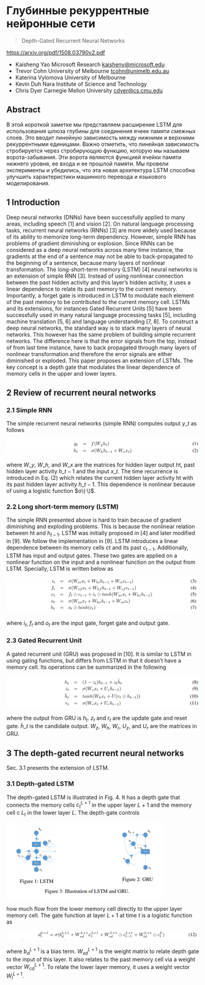 # Глубинные рекуррентные нейронные сети
> Depth-Gated Recurrent Neural Networks

https://arxiv.org/pdf/1508.03790v2.pdf

* Kaisheng Yao Microsoft Research kaisheny@microsoft.edu
* Trevor Cohn University of Melbourne tcohn@unimelb.edu.au
* Katerina Vylomova University of Melbourne
* Kevin Duh Nara Institute of Science and Technology
* Chris Dyer Carnegie Mellon University cdyer@cs.cmu.edu

## Abstract 

В этой короткой заметке мы представляем расширение LSTM для использования шлюза глубины для соединения ячеек памяти смежных слоев. Это вводит линейную зависимость между нижними и верхними рекуррентными единицами. Важно отметить, что линейная зависимость стробируется через стробирующую функцию, которую мы называем ворота-забывания. Эти ворота являются функцией ячейки памяти нижнего уровня, ее входа и ее прошлой памяти. Мы провели эксперименты и убедились, что эта новая архитектура LSTM способна улучшить характеристики машинного перевода и языкового моделирования.

## 1 Introduction 

Deep neural networks (DNNs) have been successfully applied to many areas, including speech \[1\] and vision \[2\]. On natural language processing tasks, recurrent neural networks (RNNs) \[3\] are more widely used because of its ability to memorize long-term dependency. However, simple RNN has problems of gradient diminishing or explosion. Since RNNs can be considered as a deep neural networks across many time instance, the gradients at the end of a sentence may not be able to back-propagated to the beginning of a sentence, because many layers of nonlinear transformation. The long-short-term memory (LSTM) \[4\] neural networks is an extension of simple RNN \[3\]. Instead of using nonlinear connection between the past hidden activity and this layer’s hidden activity, it uses a linear dependence to relate its past memory to the current memory. Importantly, a forget gate is introduced in LSTM to modulate each element of the past memory to be contributed to the current memory cell. LSTMs and its extensions, for instances Gated Recurrent Units \[5\] have been successfully used in many natural language processing tasks \[5\], including machine translation \[5, 6\] and language understanding \[7, 8\]. To construct a deep neural networks, the standard way is to stack many layers of neural networks. This however has the same problem of building simple recurrent networks. The difference here is that the error signals from the top, instead of from last time instance, have to back propagated through many layers of nonlinear transformation and therefore the error signals are either diminished or exploded.
This paper proposes an extension of LSTMs. The key concept is a depth gate that modulates the linear dependence of memory cells in the upper and lower layers.

## 2 Review of recurrent neural networks 

### 2.1 Simple RNN

The simple recurrent neural networks (simple RNN) computes output $y\_{t}$ as follows

![](/images/a2cd4f27bf900eb18e992789a4f3e67b)

where $W\_{y}$, $W\_{h}$, and $W\_{x}$ are the matrices for hidden layer output ht, past hidden layer activity $h\_{t−1}$ and the input $x\_{t}$. The time recurrence is introduced in Eq. (2) which relates the current hidden layer activity ht with its past hidden layer activity $h\_{t−1}$. This dependence is nonlinear because of using a logistic function $σ\(·\)$.

### 2.2 Long short-term memory (LSTM)

The simple RNN presented above is hard to train because of gradient diminishing and exploding problems. This is because the nonlinear relation between ht and $h_{t−1}$. LSTM was initially proposed in \[4\] and later modified in \[9\]. We follow the implementation in \[9\]. LSTM introduces a linear dependence between its memory cells ct and its past $c_{t−1}$. Additionally, LSTM has input and output gates. These two gates are applied on a nonlinear function on the input and a nonlinear function on the output from LSTM. Specially, LSTM is written below as

![](/images/c8d0416b9cace473fd931ad0655c3a8a)

where $i_{t}$, $f_{t}$ and $o_{t}$ are the input gate, forget gate and output gate.

### 2.3 Gated Recurrent Unit

A gated recurrent unit (GRU) was proposed in \[10\]. It is similar to LSTM in using gating functions, but differs from LSTM in that it doesn’t have a memory cell. Its operations can be summarized in the following

![](/images/4cb2929981ae19b8910a7c28ea7d69cd)

where the output from GRU is $h_{t}$. $z_{t}$ and $r_{t}$ are the update gate and reset gate. $\widetilde{h}\_{t}$ is the candidate output. $W_{z}$, $W_{h}$, $W_{r}$, $U_{z}$, and $U_{r}$ are the matrices in GRU.

## 3 The depth-gated recurrent neural networks

Sec. 3.1 presents the extension of LSTM.

### 3.1 Depth-gated LSTM

The depth-gated LSTM is illustrated in Fig. 4. It has a depth gate that connects the memory cells $c_{t}^{L+1}$ in the upper layer $L + 1$ and the memory cell c $L_{t}$ in the lower layer $L$. The depth-gate controls

![](/images/8858ec3cdfe5bb0e924c3a05b7fe997b)

how much flow from the lower memory cell directly to the upper layer memory cell. The gate function at layer $L + 1$ at time $t$ is a logistic function as

![](/images/b49967480a259e0857bddb65f5b20caa)

where $b_{d}^{L+1}$ is a bias term. $W_{xd}^{L+1}$ is the weight matrix to relate depth gate to the input of this layer. It also relates to the past memory cell via a weight vector $W_{cd}^{L+1}$. To relate the lower layer memory, it uses a weight vector $W_{l}^{L+1}$.
